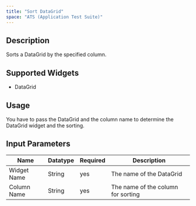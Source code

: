```yaml
---
title: "Sort DataGrid"
space: "ATS (Application Test Suite)"
---
```

## Description

Sorts a DataGrid by the specified column.

## Supported Widgets

 + DataGrid

## Usage

You have to pass the DataGrid and the column name to determine the DataGrid widget and the sorting.

## Input Parameters

Name | Datatype |Required| Description
---- |--------|------|---------------
Widget Name | String | yes | The name of the DataGrid
Column Name | String |yes| The name of the column for sorting
